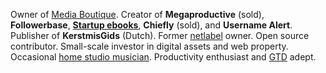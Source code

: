 Owner of <a href="https://mediaboutique.nl">Media Boutique</a>. Creator of **Megaproductive** (sold),
                        **Followerbase**,
                        <a href="https://startupebooks.net" target="_blank" title="Startup ebooks">**Startup&nbsp;ebooks**</a>,
                        **Chiefly** (sold),
                        and **Username&nbsp;Alert**.
                        Publisher of **KerstmisGids** (Dutch).
                        Former <a href="http://supremecore.net" target="_blank" title="SCP">netlabel</a> owner.
                        Open&nbsp;source contributor.
                        Small-scale investor in digital assets and web property.
                        Occasional <a href="https://soundcloud.com/arnehendriksen" target="_blank" title="Arne Hendriksen on SoundCloud">home&nbsp;studio&nbsp;musician</a>.
                        Productivity enthusiast and <a href="https://gettingthingsdone.com" target="_blank" rel="nofollow" title="Getting Things Done">GTD</a> adept.


<!--
**arnehendriksen/arnehendriksen** is a ✨ _special_ ✨ repository because its `README.md` (this file) appears on your GitHub profile.

Here are some ideas to get you started:

- 🔭 I’m currently working on ...
- 🌱 I’m currently learning ...
- 👯 I’m looking to collaborate on ...
- 🤔 I’m looking for help with ...
- 💬 Ask me about ...
- 📫 How to reach me: ...
- 😄 Pronouns: ...
- ⚡ Fun fact: ...
-->
